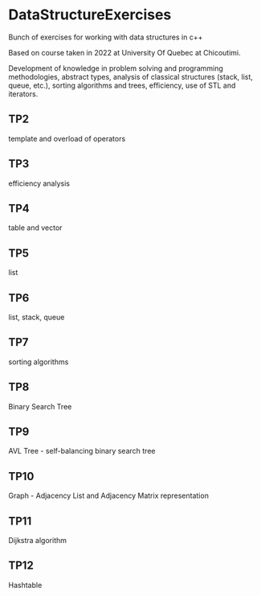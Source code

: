 # DataStructureExercises
Bunch of exercises for working with data structures in c++


Based on course taken in 2022 at University Of Quebec at Chicoutimi.

Development of knowledge in problem solving and programming methodologies, abstract types, analysis of classical structures (stack, list, queue, etc.), sorting algorithms and trees, efficiency, use of STL and iterators.

## TP2
template and overload of operators

## TP3
efficiency analysis

## TP4
table and vector

## TP5
list

## TP6
list, stack, queue

## TP7
sorting algorithms

## TP8 
Binary Search Tree

## TP9
AVL Tree - self-balancing binary search tree 

## TP10 
Graph - Adjacency List and Adjacency Matrix representation

## TP11  
Dijkstra algorithm

## TP12 
Hashtable
